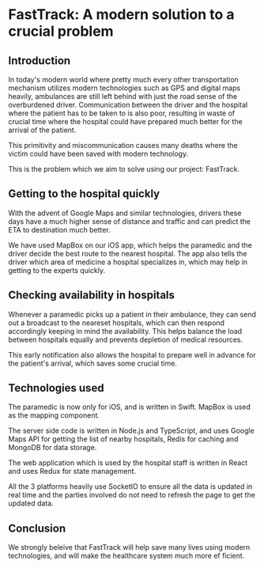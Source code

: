 # FastTrack: A modern solution to a crucial problem
## Introduction
In today's modern world where pretty much every other transportation mechanism utilizes modern technologies such as GPS and digital maps heavily, ambulances are still left behind with just the road sense of the overburdened driver. Communication between the driver and the hospital where the patient has to be taken to is also poor, resulting in waste of crucial time where the hospital could have prepared much better for the arrival of the patient.

This primitivity and miscommunication causes many deaths where the victim could have been saved with modern technology. 

This is the problem which we aim to solve using our project: FastTrack.

## Getting to the hospital quickly

With the advent of Google Maps and similar technologies, drivers these days have a much higher sense of distance and traffic and can predict the ETA to destination much better. 

We have used MapBox on our iOS app, which helps the paramedic and the driver decide the best route to the nearest hospital. The app also tells the driver which area of medicine a hospital specializes in, which may help in getting to the experts quickly.

## Checking availability in hospitals

Whenever a paramedic picks up a patient in their ambulance, they can send out a broadcast to the neareset hospitals, which can then respond accordingly keeping in mind the availability. This helps balance the load between hospitals equally and prevents depletion of medical resources. 

This early notification also allows the hospital to prepare well in advance for the patient's arrival, which saves some crucial time.

## Technologies used

The paramedic is now only for iOS, and is written in Swift. MapBox is used as the mapping component.

The server side code is written in Node.js and TypeScript, and uses Google Maps API for getting the list of nearby hospitals, Redis for caching and MongoDB for data storage.

The web application which is used by the hospital staff is written in React and uses Redux for state management.

All the 3 platforms heavily use SocketIO to ensure all the data is updated in real time and the parties involved do not need to refresh the page to get the updated data.

## Conclusion

We strongly beleive that FastTrack will help save many lives using modern technologies, and will make the healthcare system much more ef
ficient.

